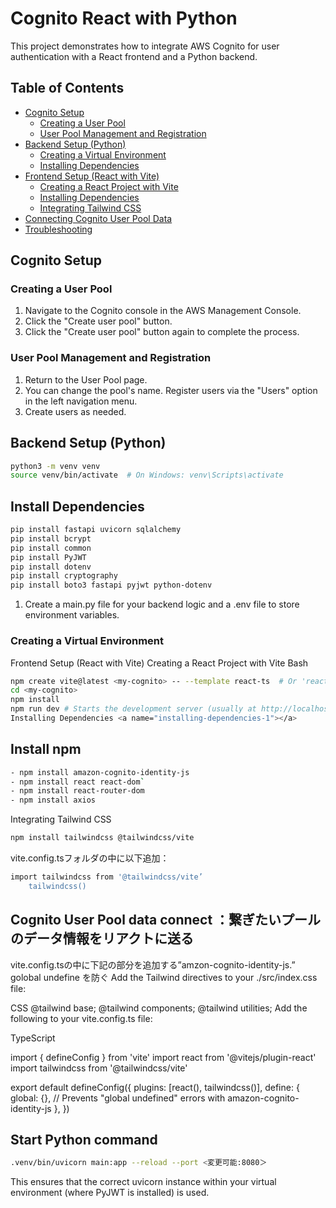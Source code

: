 # Cognito React with Python

This project demonstrates how to integrate AWS Cognito for user authentication with a React frontend and a Python backend.

## Table of Contents

- [Cognito Setup](#cognito-setup)
  - [Creating a User Pool](#creating-a-user-pool)
  - [User Pool Management and Registration](#user-pool-management-and-registration)
- [Backend Setup (Python)](#backend-setup-python)
  - [Creating a Virtual Environment](#creating-a-virtual-environment)
  - [Installing Dependencies](#installing-dependencies)
- [Frontend Setup (React with Vite)](#frontend-setup-react-with-vite)
  - [Creating a React Project with Vite](#creating-a-react-project-with-vite)
  - [Installing Dependencies](#installing-dependencies-1)
  - [Integrating Tailwind CSS](#integrating-tailwind-css)
- [Connecting Cognito User Pool Data](#connecting-cognito-user-pool-data)
- [Troubleshooting](#troubleshooting)

## Cognito Setup <a name="cognito-setup"></a>

### Creating a User Pool <a name="creating-a-user-pool"></a>

1.  Navigate to the Cognito console in the AWS Management Console.
2.  Click the "Create user pool" button.
3.  Click the "Create user pool" button again to complete the process.

### User Pool Management and Registration <a name="user-pool-management-and-registration"></a>

1.  Return to the User Pool page.
2.  You can change the pool's name. Register users via the "Users" option in the left navigation menu.
3.  Create users as needed.

## Backend Setup (Python) 
```bash
python3 -m venv venv
source venv/bin/activate  # On Windows: venv\Scripts\activate
```
## Install Dependencies
```bash
pip install fastapi uvicorn sqlalchemy
pip install bcrypt
pip install common
pip install PyJWT
pip install dotenv
pip install cryptography  
pip install boto3 fastapi pyjwt python-dotenv
```
1. Create a main.py file for your backend logic and a .env file to store environment variables.

### Creating a Virtual Environment 
Frontend Setup (React with Vite) 
Creating a React Project with Vite 
Bash
```bash
npm create vite@latest <my-cognito> -- --template react-ts  # Or 'react' for JavaScript
cd <my-cognito>
npm install
npm run dev # Starts the development server (usually at http://localhost:xxxx/)
Installing Dependencies <a name="installing-dependencies-1"></a>
```

## Install npm 
```bash
- npm install amazon-cognito-identity-js
- npm install react react-dom`
- npm install react-router-dom
- npm install axios
```
Integrating Tailwind CSS 
```bash
npm install tailwindcss @tailwindcss/vite
```
vite.config.tsフォルダの中に以下追加：
```bash
import tailwindcss from '@tailwindcss/vite’
    tailwindcss()
```
## Cognito User Pool data connect ：繋ぎたいプールのデータ情報をリアクトに送る
vite.config.tsの中に下記の部分を追加する”amzon-cognito-identity-js.” golobal undefine を防ぐ
Add the Tailwind directives to your ./src/index.css file:   

CSS
@tailwind base;
@tailwind components;
@tailwind utilities;
Add the following to your vite.config.ts file:

TypeScript

import { defineConfig } from 'vite'
import react from '@vitejs/plugin-react'
import tailwindcss from '@tailwindcss/vite'

export default defineConfig({
  plugins: [react(), tailwindcss()],
  define: {
    global: {}, // Prevents "global undefined" errors with amazon-cognito-identity-js
  },
})


## Start Python command 
```bash
.venv/bin/uvicorn main:app --reload --port <変更可能:8080＞
```
This ensures that the correct uvicorn instance within your virtual environment (where PyJWT is installed) is used.

